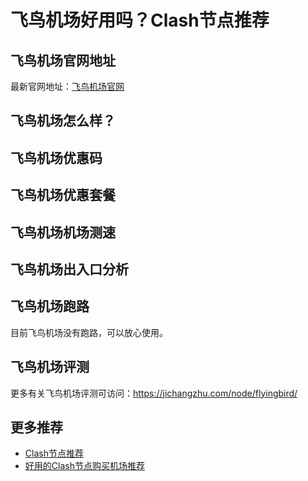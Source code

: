 # 飞鸟机场好用吗？Clash节点推荐

## 飞鸟机场官网地址
最新官网地址：[飞鸟机场官网](https://ct.affxc.com/flyingbird/)

## 飞鸟机场怎么样？


## 飞鸟机场优惠码


## 飞鸟机场优惠套餐


## 飞鸟机场机场测速


## 飞鸟机场出入口分析


## 飞鸟机场跑路
目前飞鸟机场没有跑路，可以放心使用。

## 飞鸟机场评测
更多有关飞鸟机场评测可访问：https://jichangzhu.com/node/flyingbird/

## 更多推荐
 - [Clash节点推荐](https://github.com/clashdownload/Clash)
 - [好用的Clash节点购买机场推荐](https://clash.top/node/?utm_source=github&utm_medium=clashdownload-details)
